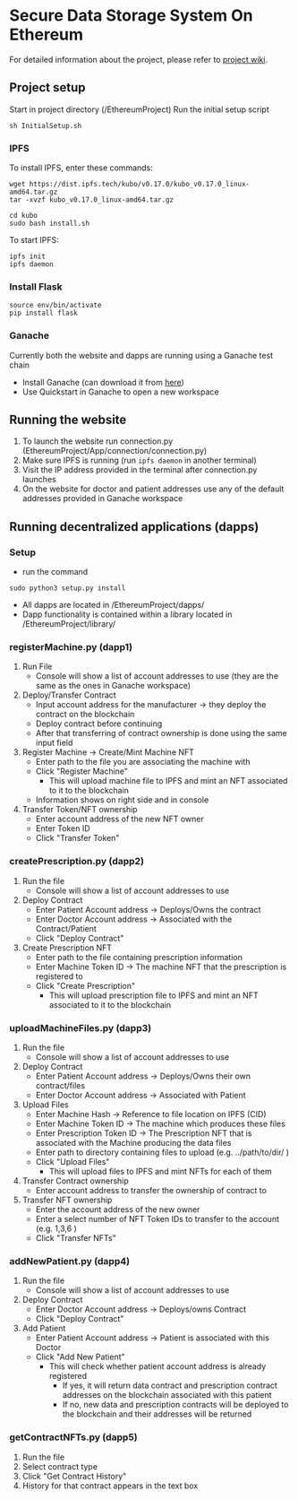 
# Secure Data Storage System On Ethereum
For detailed information about the project, please refer to [project wiki](https://github.com/dfallow/EthereumProject/wiki).


## Project setup

Start in project directory (/EthereumProject)
Run the initial setup script
```
sh InitialSetup.sh
```

### IPFS
To install IPFS, enter these commands:
```
wget https://dist.ipfs.tech/kubo/v0.17.0/kubo_v0.17.0_linux-amd64.tar.gz
tar -xvzf kubo_v0.17.0_linux-amd64.tar.gz

cd kubo
sudo bash install.sh
```

To start IPFS:
```
ipfs init
ipfs daemon
```
### Install Flask

```
source env/bin/activate
pip install flask
```

### Ganache
Currently both the website and dapps are running using a Ganache test chain
* Install Ganache (can download it from [here](https://trufflesuite.com/ganache/))
* Use Quickstart in Ganache to open a new workspace

## Running the website

 1. To launch the website run connection.py (EthereumProject/App/connection/connection.py)
 2. Make sure IPFS is running (run ```ipfs daemon``` in another terminal)
 3. Visit the IP address provided in the terminal after connection.py launches
 4. On the website for doctor and patient addresses use any of the default addresses provided in Ganache workspace

## Running decentralized applications (dapps)

### Setup

* run the command
```
sudo python3 setup.py install
```
* All dapps are located in /EthereumProject/dapps/
* Dapp functionality is contained within a library located in /EthereumProject/library/

### registerMachine.py (dapp1)
1. Run File
   - Console will show a list of account addresses to use (they are the same as the ones in Ganache workspace)
2. Deploy/Transfer Contract
   - Input account address for the manufacturer -> they deploy the contract on the blockchain
   - Deploy contract before continuing
   - After that transferring of contract ownership is done using the same input field
3. Register Machine -> Create/Mint Machine NFT
   - Enter path to the file you are associating the machine with
   - Click "Register Machine"
	   - This will upload machine file to IPFS and mint an NFT associated to it to the blockchain
   - Information shows on right side and in console
4. Transfer Token/NFT ownership
   - Enter account address of the new NFT owner
   - Enter Token ID
   - Click "Transfer Token"

### createPrescription.py (dapp2)
1. Run the file
   - Console will show a list of account addresses to use
2. Deploy Contract
   - Enter Patient Account address  -> Deploys/Owns the contract
   - Enter Doctor Account address -> Associated with the Contract/Patient
   - Click "Deploy Contract"
3. Create Prescription NFT
   - Enter path to the file containing prescription information
   - Enter Machine Token ID -> The machine NFT that the prescription is registered to
   - Click "Create Prescription"
	   - This will upload prescription file to IPFS and mint an NFT associated to it to the blockchain


### uploadMachineFiles.py (dapp3)
1. Run the file
   - Console will show a list of account addresses to use
2. Deploy Contract
   - Enter Patient Account address -> Deploys/Owns their own contract/files
   - Enter Doctor Account address -> Associated with Patient
3. Upload Files
   - Enter Machine Hash -> Reference to file location on IPFS (CID)
   - Enter Machine Token ID -> The machine which produces these files
   - Enter Prescription Token ID -> The Prescription NFT that is associated with the Machine producing the data files
   - Enter path to directory containing files to upload (e.g. ../path/to/dir/ )
   - Click "Upload Files"
	   - This will upload files to IPFS and mint NFTs for each of them
4. Transfer Contract ownership
   - Enter account address to transfer the ownership of contract to
5. Transfer NFT ownership
   - Enter the account address of the new owner
   - Enter a select number of NFT Token IDs to transfer to the account (e.g. 1,3,6 )  
   - Click "Transfer NFTs"
   

### addNewPatient.py (dapp4)
1. Run the file
   - Console will show a list of account addresses to use
2. Deploy Contract
   - Enter Doctor Account address -> Deploys/owns Contract
   - Click "Deploy Contract"
3. Add Patient
   - Enter Patient Account address -> Patient is associated with this Doctor
   - Click "Add New Patient"
	   - This will check whether patient account address is already registered
		   - If yes, it will return data contract and prescription contract addresses on the blockchain associated with this patient
		   - If no, new data and prescription contracts will be deployed to the blockchain and their addresses will be returned

###  getContractNFTs.py (dapp5)
1. Run the file
2. Select contract type
3. Click "Get Contract History"
4. History for that contract appears in the text box
